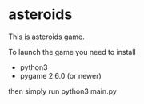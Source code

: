 # asteroids
This is asteroids game.

To launch the game you need to install

* python3
* pygame 2.6.0 (or newer)

then simply run python3 main.py